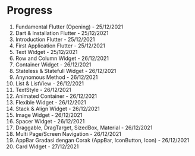 # Progress

1. Fundamental Flutter (Opening) - 25/12/2021
2. Dart & Installation Flutter - 25/12/2021
3. Introduction Flutter - 25/12/2021
4. First Application Flutter - 25/12/2021
6. Text Widget - 25/12/2021
7. Row and Column Widget - 26/12/2021
8. Container Widget - 26/12/2021
9. Stateless & Statefull Widget - 26/12/2021
10. Anynomous Method - 26/12/2021
12. List & ListView - 26/12/2021
13. TextStyle - 26/12/2021
14. Animated Container - 26/12/2021
15. Flexible Widget - 26/12/2021
16. Stack & Align Widget - 26/12/2021
17. Image Widget - 26/12/2021
18. Spacer Widget - 26/12/2021
19. Draggable, DragTarget, SizedBox, Material - 26/12/2021
20. Multi Page/Screen Navigation - 26/12/2021
21. AppBar Gradasi dengan Corak (AppBar, IconButton, Icon) - 26/12/2021
22. Card Widget - 27/12/2021